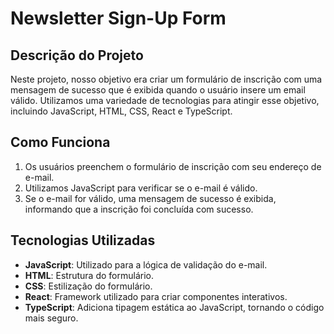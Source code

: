 # Newsletter Sign-Up Form


## Descrição do Projeto

Neste projeto, nosso objetivo era criar um formulário de inscrição com uma mensagem de sucesso que é exibida quando o usuário insere um email válido. Utilizamos uma variedade de tecnologias para atingir esse objetivo, incluindo JavaScript, HTML, CSS, React e TypeScript.

## Como Funciona

1. Os usuários preenchem o formulário de inscrição com seu endereço de e-mail.
2. Utilizamos JavaScript para verificar se o e-mail é válido.
3. Se o e-mail for válido, uma mensagem de sucesso é exibida, informando que a inscrição foi concluída com sucesso.

## Tecnologias Utilizadas

- **JavaScript**: Utilizado para a lógica de validação do e-mail.
- **HTML**: Estrutura do formulário.
- **CSS**: Estilização do formulário.
- **React**: Framework utilizado para criar componentes interativos.
- **TypeScript**: Adiciona tipagem estática ao JavaScript, tornando o código mais seguro.
